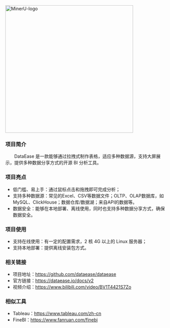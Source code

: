 <img width="400" alt="MinerU-logo" src="https://github.com/user-attachments/assets/a95666c2-69d8-4c6d-82a4-e6b9c1c60fa7">

### 项目简介
&emsp;&emsp;DataEase 是一款能够通过拉拽式制作表格，适应多种数据源，支持大屏展示，提供多种数据分享方式的开源 BI 分析工具。

### 项目亮点
- 低门槛、易上手：通过鼠标点击和拖拽即可完成分析；
- 支持多种数据源：常见的Excel、CSV等数据文件；OLTP、OLAP数据库，如MySQL、ClickHouse；数据仓库/数据湖；来自API的数据等。
- 数据安全：能够在本地部署、离线使用，同时也支持多种数据分享方式，确保数据安全。

### 项目使用
- 支持在线使用：有一定的配置需求，2 核 4G 以上的 Linux 服务器；
- 支持本地部署：提供离线安装包方式。

### 相关链接
- 项目地址：https://github.com/dataease/dataease
- 官方链接：https://dataease.io/docs/v2
- 视频介绍：https://www.bilibili.com/video/BV1T4421S7Zo

### 相似工具
- Tableau：https://www.tableau.com/zh-cn
- FineBI：https://www.fanruan.com/finebi